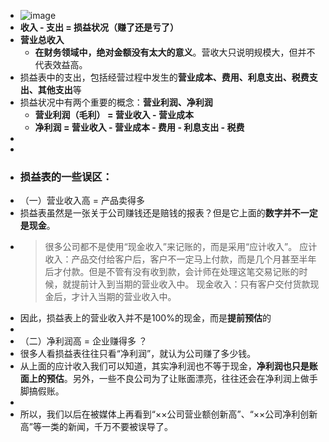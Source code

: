 - ![image](http://image.holdle.com/%E6%8D%9F%E7%9B%8A%E8%A1%A8.jpg)
- **收入 - 支出 = 损益状况（赚了还是亏了）**
- **营业总收入**
	- **在财务领域中，绝对金额没有太大的意义**。营收大只说明规模大，但并不代表效益高。
- 损益表中的支出，包括经营过程中发生的**营业成本、费用、利息支出、税费支出、其他支出**等
- 损益状况中有两个重要的概念：**营业利润、净利润**
	- **营业利润（毛利） = 营业收入 - 营业成本**
	- **净利润 = 营业收入 - 营业成本 - 费用 - 利息支出 - 税费**
-
-
- ### 损益表的一些误区：
- （一）营业收入高 = 产品卖得多
- 损益表虽然是一张关于公司赚钱还是赔钱的报表？但是它上面的**数字并不一定是现金**。
- >很多公司都不是使用“现金收入”来记账的，而是采用“应计收入”。
  应计收入：产品交付给客户后，客户不一定马上付款，而是几个月甚至半年后才付款。但是不管有没有收到款，会计师在处理这笔交易记账的时候，就提前计入到当期的营业收入中。
  现金收入：只有客户交付货款现金后，才计入当期的营业收入中。
- 因此，损益表上的营业收入并不是100%的现金，而是**提前预估**的
-
- （二）净利润高 = 企业赚得多 ？
- 很多人看损益表往往只看“净利润”，就认为公司赚了多少钱。
- 从上面的应计收入我们可以知道，其实净利润也不等于现金，**净利润也只是账面上的预估**。另外，一些不良公司为了让账面漂亮，往往还会在净利润上做手脚搞假账。
-
- 所以，我们以后在被媒体上再看到“××公司营业额创新高”、“××公司净利创新高”等一类的新闻，千万不要被误导了。
